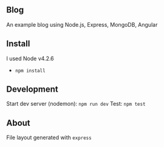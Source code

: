 Blog
----
An example blog using Node.js, Express, MongoDB, Angular

Install
-------
I used Node v4.2.6

 * `npm install`


Development
-----------
Start dev server (nodemon): `npm run dev`
Test: `npm test`

About
-----
File layout generated with `express`